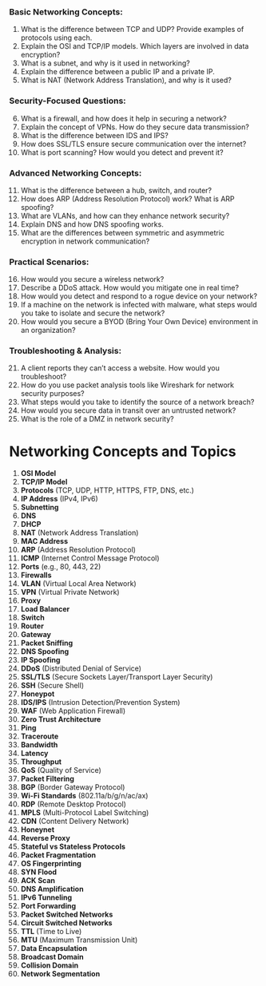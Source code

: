 ### Basic Networking Concepts:
1. What is the difference between TCP and UDP? Provide examples of protocols using each.
2. Explain the OSI and TCP/IP models. Which layers are involved in data encryption?
3. What is a subnet, and why is it used in networking?
4. Explain the difference between a public IP and a private IP.
5. What is NAT (Network Address Translation), and why is it used?

### Security-Focused Questions:
6. What is a firewall, and how does it help in securing a network?
7. Explain the concept of VPNs. How do they secure data transmission?
8. What is the difference between IDS and IPS?
9. How does SSL/TLS ensure secure communication over the internet?
10. What is port scanning? How would you detect and prevent it?

### Advanced Networking Concepts:
11. What is the difference between a hub, switch, and router?
12. How does ARP (Address Resolution Protocol) work? What is ARP spoofing?
13. What are VLANs, and how can they enhance network security?
14. Explain DNS and how DNS spoofing works.
15. What are the differences between symmetric and asymmetric encryption in network communication?

### Practical Scenarios:
16. How would you secure a wireless network?
17. Describe a DDoS attack. How would you mitigate one in real time?
18. How would you detect and respond to a rogue device on your network?
19. If a machine on the network is infected with malware, what steps would you take to isolate and secure the network?
20. How would you secure a BYOD (Bring Your Own Device) environment in an organization?

### Troubleshooting & Analysis:
21. A client reports they can’t access a website. How would you troubleshoot?
22. How do you use packet analysis tools like Wireshark for network security purposes?
23. What steps would you take to identify the source of a network breach?
24. How would you secure data in transit over an untrusted network?
25. What is the role of a DMZ in network security?

# Networking Concepts and Topics

1. **OSI Model**  
2. **TCP/IP Model**  
3. **Protocols** (TCP, UDP, HTTP, HTTPS, FTP, DNS, etc.)  
4. **IP Address** (IPv4, IPv6)  
5. **Subnetting**  
6. **DNS**  
7. **DHCP**  
8. **NAT** (Network Address Translation)  
9. **MAC Address**  
10. **ARP** (Address Resolution Protocol)  
11. **ICMP** (Internet Control Message Protocol)  
12. **Ports** (e.g., 80, 443, 22)  
13. **Firewalls**  
14. **VLAN** (Virtual Local Area Network)  
15. **VPN** (Virtual Private Network)  
16. **Proxy**  
17. **Load Balancer**  
18. **Switch**  
19. **Router**  
20. **Gateway**  
21. **Packet Sniffing**  
22. **DNS Spoofing**  
23. **IP Spoofing**  
24. **DDoS** (Distributed Denial of Service)  
25. **SSL/TLS** (Secure Sockets Layer/Transport Layer Security)  
26. **SSH** (Secure Shell)  
27. **Honeypot**  
28. **IDS/IPS** (Intrusion Detection/Prevention System)  
29. **WAF** (Web Application Firewall)  
30. **Zero Trust Architecture**  
31. **Ping**  
32. **Traceroute**  
33. **Bandwidth**  
34. **Latency**  
35. **Throughput**  
36. **QoS** (Quality of Service)  
37. **Packet Filtering**  
38. **BGP** (Border Gateway Protocol)  
39. **Wi-Fi Standards** (802.11a/b/g/n/ac/ax)  
40. **RDP** (Remote Desktop Protocol)  
41. **MPLS** (Multi-Protocol Label Switching)  
42. **CDN** (Content Delivery Network)  
43. **Honeynet**  
44. **Reverse Proxy**  
45. **Stateful vs Stateless Protocols**  
46. **Packet Fragmentation**  
47. **OS Fingerprinting**  
48. **SYN Flood**  
49. **ACK Scan**  
50. **DNS Amplification**  
51. **IPv6 Tunneling**  
52. **Port Forwarding**  
53. **Packet Switched Networks**  
54. **Circuit Switched Networks**  
55. **TTL** (Time to Live)  
56. **MTU** (Maximum Transmission Unit)  
57. **Data Encapsulation**  
58. **Broadcast Domain**  
59. **Collision Domain**  
60. **Network Segmentation**  
